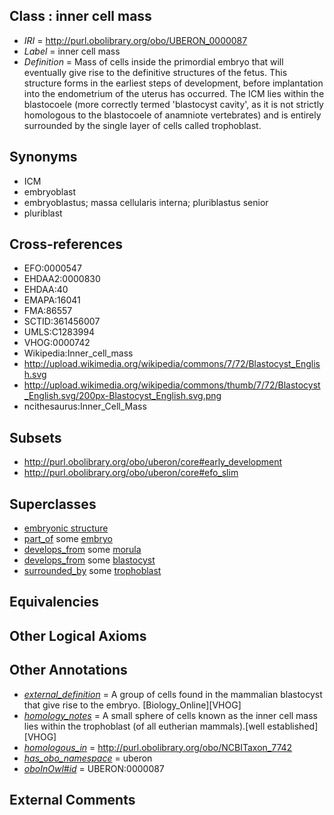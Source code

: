 
## Class : inner cell mass

 * *IRI* = http://purl.obolibrary.org/obo/UBERON_0000087
 * *Label* = inner cell mass
 * *Definition* = Mass of cells inside the primordial embryo that will eventually give rise to the definitive structures of the fetus. This structure forms in the earliest steps of development, before implantation into the endometrium of the uterus has occurred. The ICM lies within the blastocoele (more correctly termed 'blastocyst cavity', as it is not strictly homologous to the blastocoele of anamniote vertebrates) and is entirely surrounded by the single layer of cells called trophoblast.

## Synonyms

 * ICM
 * embryoblast
 * embryoblastus; massa cellularis interna; pluriblastus senior
 * pluriblast

## Cross-references

 * EFO:0000547
 * EHDAA2:0000830
 * EHDAA:40
 * EMAPA:16041
 * FMA:86557
 * SCTID:361456007
 * UMLS:C1283994
 * VHOG:0000742
 * Wikipedia:Inner_cell_mass
 * http://upload.wikimedia.org/wikipedia/commons/7/72/Blastocyst_English.svg
 * http://upload.wikimedia.org/wikipedia/commons/thumb/7/72/Blastocyst_English.svg/200px-Blastocyst_English.svg.png
 * ncithesaurus:Inner_Cell_Mass

## Subsets

 * http://purl.obolibrary.org/obo/uberon/core#early_development
 * http://purl.obolibrary.org/obo/uberon/core#efo_slim

## Superclasses

 * [embryonic structure](../../UBERON/50/UBERON_0002050.md)
 * [part_of](../../BFO/50/BFO_0000050.md) some [embryo](../../UBERON/22/UBERON_0000922.md)
 * [develops_from](../../RO/02/RO_0002202.md) some [morula](../../UBERON/85/UBERON_0000085.md)
 * [develops_from](../../RO/02/RO_0002202.md) some [blastocyst](../../UBERON/58/UBERON_0000358.md)
 * [surrounded_by](../../RO/19/RO_0002219.md) some [trophoblast](../../UBERON/88/UBERON_0000088.md)

## Equivalencies


## Other Logical Axioms


## Other Annotations

 * *[external_definition](../../UBPROP/01/UBPROP_0000001.md)* = A group of cells found in the mammalian blastocyst that give rise to the embryo. [Biology_Online][VHOG]
 * *[homology_notes](../../UBPROP/03/UBPROP_0000003.md)* = A small sphere of cells known as the inner cell mass lies within the trophoblast  (of all eutherian mammals).[well established][VHOG]
 * *[homologous_in](../../core#homologous/in/core#homologous_in.md)* = http://purl.obolibrary.org/obo/NCBITaxon_7742
 * *[has_obo_namespace](../../ce/oboInOwl#hasOBONamespace.md)* = uberon
 * *[oboInOwl#id](../../id/oboInOwl#id.md)* = UBERON:0000087

## External Comments

